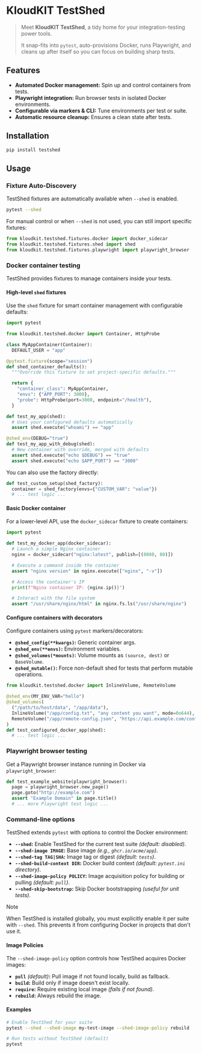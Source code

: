 # KloudKIT TestShed

> Meet **KloudKIT TestShed**, a tidy home for your integration-testing power tools.
>
> It snap-fits into `pytest`, auto-provisions Docker, runs Playwright, and cleans up after itself
> so you can focus on building sharp tests.

## Features

- **Automated Docker management:** Spin up and control containers from tests.
- **Playwright integration:** Run browser tests in isolated Docker environments.
- **Configurable via markers & CLI:** Tune environments per test or suite.
- **Automatic resource cleanup:** Ensures a clean state after tests.

## Installation

```sh
pip install testshed
```

## Usage

### Fixture Auto-Discovery

TestShed fixtures are automatically available when `--shed` is enabled.

```bash
pytest --shed
```

For manual control or when `--shed` is not used, you can still import specific fixtures:

```python
from kloudkit.testshed.fixtures.docker import docker_sidecar
from kloudkit.testshed.fixtures.shed import shed
from kloudkit.testshed.fixtures.playwright import playwright_browser
```

### Docker container testing

TestShed provides fixtures to manage containers inside your tests.

#### High-level `shed` fixtures

Use the `shed` fixture for smart container management with configurable defaults:

```python
import pytest

from kloudkit.testshed.docker import Container, HttpProbe

class MyAppContainer(Container):
  DEFAULT_USER = "app"

@pytest.fixture(scope="session")
def shed_container_defaults():
  """Override this fixture to set project-specific defaults."""

  return {
    "container_class": MyAppContainer,
    "envs": {"APP_PORT": 3000},
    "probe": HttpProbe(port=3000, endpoint="/health"),
  }

def test_my_app(shed):
  # Uses your configured defaults automatically
  assert shed.execute("whoami") == "app"

@shed_env(DEBUG="true")
def test_my_app_with_debug(shed):
  # New container with override, merged with defaults
  assert shed.execute("echo $DEBUG") == "true"
  assert shed.execute("echo $APP_PORT") == "3000"
```

You can also use the factory directly:

```python
def test_custom_setup(shed_factory):
  container = shed_factory(envs={"CUSTOM_VAR": "value"})
  # ... test logic ...
```

#### Basic Docker container

For a lower-level API, use the `docker_sidecar` fixture to create containers:

```python
import pytest

def test_my_docker_app(docker_sidecar):
  # Launch a simple Nginx container
  nginx = docker_sidecar("nginx:latest", publish=[(8080, 80)])

  # Execute a command inside the container
  assert "nginx version" in nginx.execute(["nginx", "-v"])

  # Access the container's IP
  print(f"Nginx container IP: {nginx.ip()}")

  # Interact with the file system
  assert "/usr/share/nginx/html" in nginx.fs.ls("/usr/share/nginx")
```

#### Configure containers with decorators

Configure containers using `pytest` markers/decorators:

- **`@shed_config(**kwargs)`:** Generic container args.
- **`@shed_env(**envs)`:** Environment variables.
- **`@shed_volumes(*mounts)`:** Volume mounts as `(source, dest)` or `BaseVolume`.
- **`@shed_mutable()`:** Force non-default shed for tests that perform mutable operations.

```python
from kloudkit.testshed.docker import InlineVolume, RemoteVolume

@shed_env(MY_ENV_VAR="hello")
@shed_volumes(
  ("/path/to/host/data", "/app/data"),
  InlineVolume("/app/config.txt", "any content you want", mode=0o644),
  RemoteVolume("/app/remote-config.json", "https://api.example.com/config.json", mode=0o644),
)
def test_configured_docker_app(shed):
  # ... test logic ...
```

### Playwright browser testing

Get a Playwright browser instance running in Docker via `playwright_browser`:

```python
def test_example_website(playwright_browser):
  page = playwright_browser.new_page()
  page.goto("http://example.com")
  assert "Example Domain" in page.title()
  # ... more Playwright test logic ...
```

### Command-line options

TestShed extends `pytest` with options to control the Docker environment:

- **`--shed`:** Enable TestShed for the current test suite *(default: disabled)*.
- **`--shed-image IMAGE`:** Base image *(e.g., `ghcr.io/acme/app`)*.
- **`--shed-tag TAG|SHA`:** Image tag or digest *(default: `tests`)*.
- **`--shed-build-context DIR`:** Docker build context *(default: `pytest.ini` directory)*.
- **`--shed-image-policy POLICY`:** Image acquisition policy for building or pulling *(default: `pull`)*.
- **`--shed-skip-bootstrap`:** Skip Docker bootstrapping *(useful for unit tests)*.

> [!NOTE]
> When TestShed is installed globally, you must explicitly enable it per suite with
> `--shed`.
> This prevents it from configuring Docker in projects that don't use it.

#### Image Policies

The `--shed-image-policy` option controls how TestShed acquires Docker images:

- **`pull`** *(default)***:** Pull image if not found locally, build as fallback.
- **`build`:** Build only if image doesn't exist locally.
- **`require`:** Require existing local image *(fails if not found)*.
- **`rebuild`:** Always rebuild the image.

#### Examples

```bash
# Enable TestShed for your suite
pytest --shed --shed-image my-test-image --shed-image-policy rebuild

# Run tests without TestShed (default)
pytest
```
